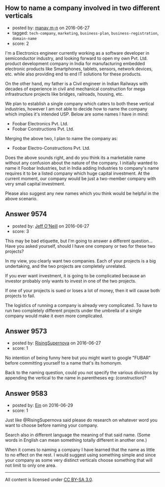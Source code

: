## How to name a company involved in two different verticals

- posted by: [manav m-n](https://stackexchange.com/users/77145/manav-m-n) on 2016-06-27
- tagged: `tech-company`, `marketing`, `business-plan`, `business-registration`, `domain-name`
- score: 2

I'm a Electronics engineer currently working as a software developer in semiconductor industry, and looking forward to open my own Pvt. Ltd. product development company in India for manufacturing embedded electronic products like Smartphones, tablets, sensors, network devices, etc. while also providing end to end IT solutions for these products.

On the other hand, my father is a Civil engineer in Indian Railways with decades of experience in civil and mechanical construction for mega infrastructure projects like bridges, railroads, housing, etc.

We plan to establish a single company which caters to both these vertical industries, however I am not able to decide how to name the company which implies it's intended USP. Below are some names I have in mind:

 - Foobar Electronics Pvt. Ltd.
 - Foobar Constructions Pvt. Ltd.

Merging the above two, I plan to name the company as:

 - Foobar Electro-Constructions Pvt. Ltd.

Does the above sounds right, and do you think its a marketable name without any confusion about the nature of the company. I initially wanted to name it Foobar Industries, but in India adding Industries to company's name requires it to be a listed company which huge capital investment. At the current moment, our company would be just a two-member company with very small capital investment.

Please also suggest any new names which you think would be helpful in the above scenario.


## Answer 9574

- posted by: [Jeff O'Neill](https://stackexchange.com/users/46273/jeff-o-neill) on 2016-06-27
- score: 3

This may be bad etiquette, but I'm going to answer a different question...  Have you asked yourself, should I have one company or two for these two projects?

In my view, you clearly want two companies.  Each of your projects is a big undertaking, and the two projects are completely unrelated. 

If you ever want investment, it is going to be complicated because an investor probably only wants to invest in one of the two projects.

If one of your projects is sued or loses a lot of money, then it will cause both projects to fail.

The logistics of running a company is already very complicated.  To have to run two completely different projects under the umbrella of a single company would make it even more complicated.




## Answer 9573

- posted by: [RisingSupernova](https://stackexchange.com/users/8707573/risingsupernova) on 2016-06-27
- score: 1

No intention of being funny here but you might want to google "FUBAR" before committing yourself to a name that's its homonym. 

Back to the naming question, could you not specify the various divisions by appending the vertical to the name in parentheses eg: (construction)?


## Answer 9583

- posted by: [Ein](https://stackexchange.com/users/8349405/ein) on 2016-06-29
- score: 1

Just like @RisingSupernova said please do research on whatever word you want to choose before naming your company. 

Search also in different language the meaning of that said name. (Some words in English can mean something totally different in another one.)

When it comes to naming a company I have learned that the name as little to no effect on the rest. I would suggest using something simple and since your company as some very distinct verticals choose something that will not limit to only one area. 



---

All content is licensed under [CC BY-SA 3.0](https://creativecommons.org/licenses/by-sa/3.0/).
